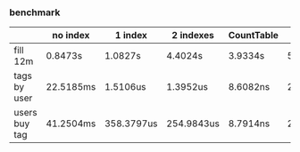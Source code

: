 ### benchmark

|               | no index  | 1 index    | 2 indexes  | CountTable | sqlite    |
|---------------|-----------|------------|------------|------------|-----------|
| fill 12m      |  0.8473s  | 1.0827s    | 4.4024s    | 3.9334s    | 51.6963   |
| tags by user  | 22.5185ms | 1.5106us   | 1.3952us   | 8.6082ns   | 23.8293us |
| users buy tag | 41.2504ms | 358.3797us | 254.9843us | 8.7914ns   | 2.6026ms  |
